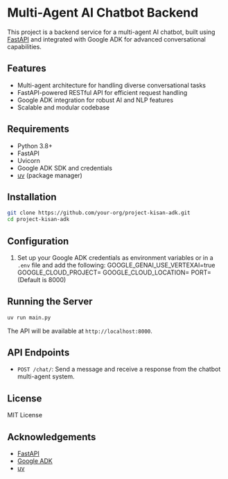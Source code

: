 # Multi-Agent AI Chatbot Backend

This project is a backend service for a multi-agent AI chatbot, built using [FastAPI](https://fastapi.tiangolo.com/) and integrated with Google ADK for advanced conversational capabilities.

## Features

- Multi-agent architecture for handling diverse conversational tasks
- FastAPI-powered RESTful API for efficient request handling
- Google ADK integration for robust AI and NLP features
- Scalable and modular codebase

## Requirements

- Python 3.8+
- FastAPI
- Uvicorn
- Google ADK SDK and credentials
- [uv](https://github.com/astral-sh/uv) (package manager)

## Installation

```bash
git clone https://github.com/your-org/project-kisan-adk.git
cd project-kisan-adk
```

## Configuration

1. Set up your Google ADK credentials as environment variables or in a `.env` file and add the following:
    GOOGLE_GENAI_USE_VERTEXAI=true
    GOOGLE_CLOUD_PROJECT=<your-project-id>
    GOOGLE_CLOUD_LOCATION=<your-project-location>
    PORT=<your-port-number> (Default is 8000)

## Running the Server

```bash
uv run main.py
```

The API will be available at `http://localhost:8000`.

## API Endpoints

- `POST /chat/`: Send a message and receive a response from the chatbot multi-agent system.

## License

MIT License

## Acknowledgements

- [FastAPI](https://fastapi.tiangolo.com/)
- [Google ADK](https://developers.google.com/adk)
- [uv](https://github.com/astral-sh/uv)